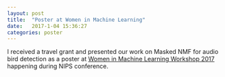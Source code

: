 ```yaml
---
layout: post
title:  "Poster at Women in Machine Learning"
date:   2017-1-04 15:36:27
categories: poster
---
```

I received a travel grant and presented our work on Masked NMF for audio bird detection as a poster at [Women in Machine Learning Workshop 2017] happening during NIPS conference.

[Women in Machine Learning Workshop 2017]:      http://wimlworkshop.org/2017/
